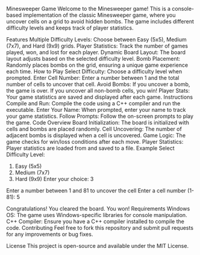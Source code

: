 Minesweeper Game
Welcome to the Minesweeper game! This is a console-based implementation of the classic Minesweeper game, where you uncover cells on a grid to avoid hidden bombs. The game includes different difficulty levels and keeps track of player statistics.

Features
Multiple Difficulty Levels: Choose between Easy (5x5), Medium (7x7), and Hard (9x9) grids.
Player Statistics: Track the number of games played, won, and lost for each player.
Dynamic Board Layout: The board layout adjusts based on the selected difficulty level.
Bomb Placement: Randomly places bombs on the grid, ensuring a unique game experience each time.
How to Play
Select Difficulty: Choose a difficulty level when prompted.
Enter Cell Number: Enter a number between 1 and the total number of cells to uncover that cell.
Avoid Bombs: If you uncover a bomb, the game is over. If you uncover all non-bomb cells, you win!
Player Stats: Your game statistics are saved and displayed after each game.
Instructions
Compile and Run: Compile the code using a C++ compiler and run the executable.
Enter Your Name: When prompted, enter your name to track your game statistics.
Follow Prompts: Follow the on-screen prompts to play the game.
Code Overview
Board Initialization: The board is initialized with cells and bombs are placed randomly.
Cell Uncovering: The number of adjacent bombs is displayed when a cell is uncovered.
Game Logic: The game checks for win/loss conditions after each move.
Player Statistics: Player statistics are loaded from and saved to a file.
Example
Select Difficulty Level:
1. Easy (5x5)
2. Medium (7x7)
3. Hard (9x9)
Enter your choice: 3

Enter a number between 1 and 81 to uncover the cell
Enter a cell number (1-81): 5

Congratulations! You cleared the board. You won!
Requirements
Windows OS: The game uses Windows-specific libraries for console manipulation.
C++ Compiler: Ensure you have a C++ compiler installed to compile the code.
Contributing
Feel free to fork this repository and submit pull requests for any improvements or bug fixes.

License
This project is open-source and available under the MIT License.
